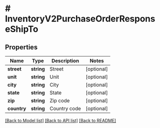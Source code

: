 # # InventoryV2PurchaseOrderResponseShipTo

## Properties

Name | Type | Description | Notes
------------ | ------------- | ------------- | -------------
**street** | **string** | Street | [optional]
**unit** | **string** | Unit | [optional]
**city** | **string** | City | [optional]
**state** | **string** | State | [optional]
**zip** | **string** | Zip code | [optional]
**country** | **string** | Country code | [optional]

[[Back to Model list]](../../README.md#models) [[Back to API list]](../../README.md#endpoints) [[Back to README]](../../README.md)
